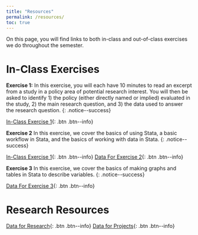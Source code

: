 ```yaml
---
title: "Resources"
permalink: /resources/
toc: true
---
```

On this page, you will find links to both in-class and out-of-class exercises we do throughout the semester.

# In-Class Exercises
**Exercise 1:** In this exercise, you will each have 10 minutes to read an excerpt from a study in a policy area of potential research interest. You will then be asked to identify 1) the policy (either directly named or implied) evaluated in the study, 2) the main research question, and 3) the data used to answer the research question.
{: .notice--success}

[In-Class Exercise 1](https://stevebholt.github.io/rpad399/in-class-ex-1/){: .btn .btn--info}

**Exercise 2** In this exercise, we cover the basics of using Stata, a basic workflow in Stata, and the basics of working with data in Stata.
{: .notice--success}

[In-Class Exercise 1](https://stevebholt.github.io/rpad399/in-class-ex-2/){: .btn .btn--info} [Data For Exercise 2](https://www.dropbox.com/sh/h3qazylhjg2c426/AACnglvY6K9LV5YPm3JuJp4Na?dl=0){: .btn .btn--info}


**Exercise 3** In this exercise, we cover the basics of making graphs and tables in Stata to describe variables.
{: .notice--success}

[Data For Exercise 3](https://www.dropbox.com/sh/h3qazylhjg2c426/AACnglvY6K9LV5YPm3JuJp4Na?dl=0){: .btn .btn--info}


# Research Resources

[Data for Research](https://stevebholt.github.io/rpad399/data/){: .btn .btn--info} [Data for Projects](https://www.dropbox.com/sh/tpgl3rweoy1tf79/AAC-lGm0eTEi30wXkwCxM5u1a?dl=0){: .btn .btn--info}